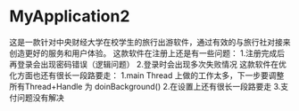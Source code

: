 # MyApplication2
这是一款针对中央财经大学在校学生的旅行出游软件，通过有效的与旅行社对接来创造更好的服务和用户体验。
这款软件在注册上还是有一些问题：
1.注册完成后再登录会出现密码错误（逻辑问题）
2.登录时会出现多次失败情况
这款软件在优化方面也还有很长一段路要走：
1.main Thread 上做的工作太多，下一步要调整所有Thread+Handle 为 doinBackground()
2.在设置上还有很长一段路要走
3.支付问题没有解决



